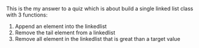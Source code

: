 This is the my answer to a quiz which is about build a single linked list class with 3 functions:
   1. Append an element into the linkedlist
   2. Remove the tail element from a linkedlist
   3. Remove all element in the linkedlist that is great than a target value
   